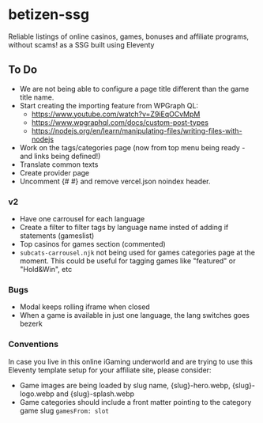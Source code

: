 # betizen-ssg

Reliable listings of online casinos, games, bonuses and affiliate programs, without scams! as a SSG built using Eleventy

## To Do

-   We are not being able to configure a page title different than the game title name.
-   Start creating the importing feature from WPGraph QL:
    -   https://www.youtube.com/watch?v=Z9iEqOCvMpM
    -   https://www.wpgraphql.com/docs/custom-post-types
    -   https://nodejs.org/en/learn/manipulating-files/writing-files-with-nodejs
-   Work on the tags/categories page (now from top menu being ready -and links being defined!)
-   Translate common texts
-   Create provider page
-   Uncomment {# <meta name="robots" content="index,follow" /> #} and remove vercel.json noindex header.

### v2

-   Have one carrousel for each language
-   Create a filter to filter tags by language name insted of adding if statements (gameslist)
-   Top casinos for games section (commented)
-   `subcats-carrousel.njk` not being used for games categories page at the moment. This could be useful for tagging games like "featured" or "Hold&Win", etc

### Bugs

-   Modal keeps rolling iframe when closed
-   When a game is available in just one language, the lang switches goes bezerk

### Conventions

In case you live in this online iGaming underworld and are trying to use this Eleventy template setup for your affiliate site, please consider:

-   Game images are being loaded by slug name, {slug}-hero.webp, {slug}-logo.webp and {slug}-splash.webp
-   Game categories should include a front matter pointing to the category game slug `gamesFrom: slot`

